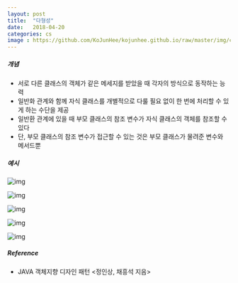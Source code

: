 ```yaml
---
layout: post
title:  "다형성"
date:   2018-04-20
categories: cs
image : https://github.com/KoJunHee/kojunhee.github.io/raw/master/img/cs_img.jpg
---
```


##### 개념

- 서로 다른 클래스의 객체가 같은 메세지를 받았을 때 각자의 방식으로 동작하는 능력
- 일반화 관계와 함께 자식 클래스를 개별적으로 다룰 필요 없이 한 번에 처리할 수 있게 하는 수단을 제공
- 일반환 관계에 있을 때 부모 클래스의 참조 변수가 자식 클래스의 객체를 참조할 수 있다
- 단, 부모 클래스의 참조 변수가 접근할 수 있는 것은 부모 클래스가 물려준 변수와 메서드뿐

##### 예시

 ![img](https://github.com/KoJunHee/kojunhee.github.io/raw/master/img/pl01.png)

![img](https://github.com/KoJunHee/kojunhee.github.io/raw/master/img/pl02.png)

![img](https://github.com/KoJunHee/kojunhee.github.io/raw/master/img/pl03.png)

![img](https://github.com/KoJunHee/kojunhee.github.io/raw/master/img/pl04.png)

![img](https://github.com/KoJunHee/kojunhee.github.io/raw/master/img/pl05.png)

##### Reference

- JAVA 객체지향 디자인 패턴 <정인상, 채흥석 지음>